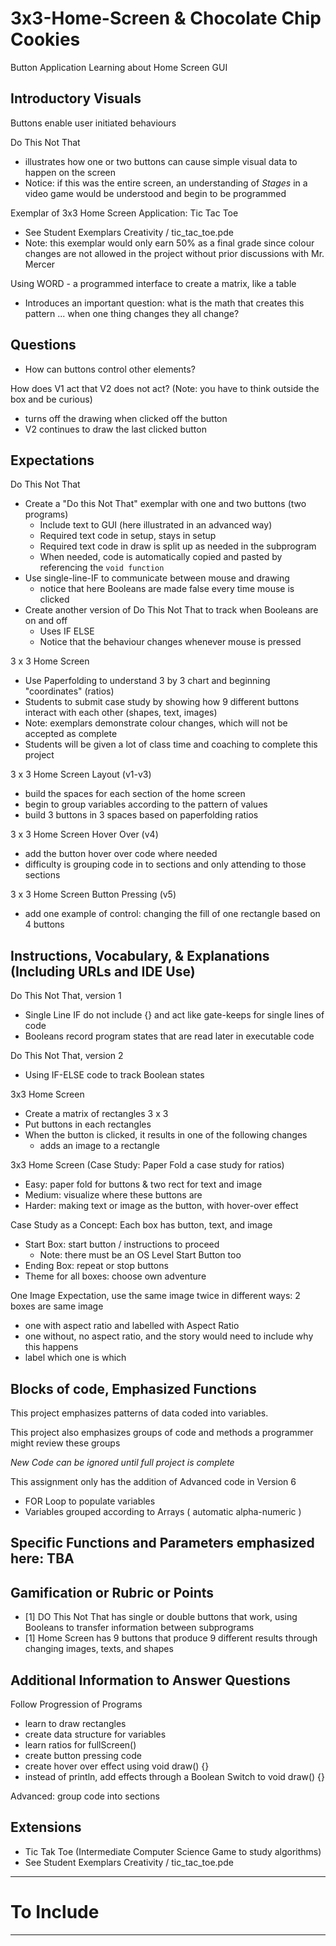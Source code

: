 # 3x3-Home-Screen & Chocolate Chip Cookies
Button Application Learning about Home Screen GUI

## Introductory Visuals

Buttons enable user initiated behaviours

Do This Not That
- illustrates how one or two buttons can cause simple visual data to happen on the screen
- Notice: if this was the entire screen, an understanding of *Stages* in a video game would be understood and begin to be programmed

Exemplar of 3x3 Home Screen Application: Tic Tac Toe
- See Student Exemplars Creativity / tic_tac_toe.pde
- Note: this exemplar would only earn 50% as a final grade since colour changes are not allowed in the project without prior discussions with Mr. Mercer

Using WORD - a programmed interface to create a matrix, like a table
- Introduces an important question: what is the math that creates this pattern ... when one thing changes they all change?

## Questions
- How can buttons control other elements?

How does V1 act that V2 does not act? (Note: you have to think outside the box and be curious)
- turns off the drawing when clicked off the button
- V2 continues to draw the last clicked button

## Expectations

Do This Not That
- Create a "Do this Not That" exemplar with one and two buttons (two programs)
  - Include text to GUI (here illustrated in an advanced way)
  - Required text code in setup, stays in setup
  - Required text code in draw is split up as needed in the subprogram
  - When needed, code is automatically copied and pasted by referencing the `void function`
- Use single-line-IF to communicate between mouse and drawing
  - notice that here Booleans are made false every time mouse is clicked
- Create another version of Do This Not That to track when Booleans are on and off
  - Uses IF ELSE
  - Notice that the behaviour changes whenever mouse is pressed

3 x 3 Home Screen
- Use Paperfolding to understand 3 by 3 chart and beginning "coordinates" (ratios)
- Students to submit case study by showing how 9 different buttons interact with each other (shapes, text, images)
- Note: exemplars demonstrate colour changes, which will not be accepted as complete
- Students will be given a lot of class time and coaching to complete this project

3 x 3 Home Screen Layout (v1-v3)
- build the spaces for each section of the home screen
- begin to group variables according to the pattern of values
- build 3 buttons in 3 spaces based on paperfolding ratios

3 x 3 Home Screen Hover Over (v4)
- add the button hover over code where needed
- difficulty is grouping code in to sections and only attending to those sections

3 x 3 Home Screen Button Pressing (v5)
- add one example of control: changing the fill of one rectangle based on 4 buttons

## Instructions, Vocabulary, & Explanations (Including URLs and IDE Use)

Do This Not That, version 1
- Single Line IF do not include {} and act like gate-keeps for single lines of code
- Booleans record program states that are read later in executable code

Do This Not That, version 2
- Using IF-ELSE code to track Boolean states

3x3 Home Screen 
- Create a matrix of rectangles 3 x 3
- Put buttons in each rectangles
- When the button is clicked, it results in one of the following changes
  - adds an image to a rectangle

3x3 Home Screen (Case Study: Paper Fold a case study for ratios)
- Easy: paper fold for buttons & two rect for text and image
- Medium: visualize where these buttons are
- Harder: making text or image as the button, with hover-over effect 

Case Study as a Concept: Each box has button, text, and image
- Start Box: start button / instructions to proceed
  - Note: there must be an OS Level Start Button too
- Ending Box: repeat or stop buttons
- Theme for all boxes: choose own adventure

One Image Expectation, use the same image twice in different ways: 2 boxes are same image
- one with aspect ratio and labelled with Aspect Ratio
- one without, no aspect ratio, and the story would need to include why this happens
- label which one is which

## Blocks of code, Emphasized Functions

This project emphasizes patterns of data coded into variables.

This project also emphasizes groups of code and methods a programmer might review these groups

*New Code can be ignored until full project is complete*

This assignment only has the addition of Advanced code in Version 6
- FOR Loop to populate variables
- Variables grouped according to Arrays ( automatic alpha-numeric )

## Specific Functions and Parameters emphasized here: TBA

## Gamification or Rubric or Points
- [1] DO This Not That has single or double buttons that work, using Booleans to transfer information between subprograms
- [1] Home Screen has 9 buttons that produce 9 different results through changing images, texts, and shapes

## Additional Information to Answer Questions

Follow Progression of Programs
- learn to draw rectangles
- create data structure for variables
- learn ratios for fullScreen()
- create button pressing code
- create hover over effect using void draw() {}
- instead of println, add effects through a Boolean Switch to void draw() {}

Advanced: group code into sections

## Extensions
- Tic Tak Toe (Intermediate Computer Science Game to study algorithms)
- See Student Exemplars Creativity / tic_tac_toe.pde

---

# To Include

---
